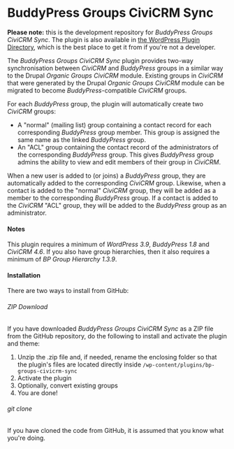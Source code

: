 BuddyPress Groups CiviCRM Sync
==============================

**Please note:** this is the development repository for *BuddyPress Groups CiviCRM Sync*. The plugin is also available in [the WordPress Plugin Directory](http://wordpress.org/plugins/bp-groups-civicrm-sync/), which is the best place to get it from if you're not a developer.

The *BuddyPress Groups CiviCRM Sync* plugin provides two-way synchronisation between *CiviCRM* and *BuddyPress* groups in a similar way to the Drupal *Organic Groups CiviCRM* module. Existing groups in *CiviCRM* that were generated by the Drupal *Organic Groups CiviCRM* module can be migrated to become *BuddyPress*-compatible *CiviCRM* groups.

For each *BuddyPress* group, the plugin will automatically create two *CiviCRM* groups:

* A "normal" (mailing list) group containing a contact record for each corresponding *BuddyPress* group member. This group is assigned the same name as the linked *BuddyPress* group.
* An "ACL" group containing the contact record of the administrators of the corresponding *BuddyPress* group. This gives *BuddyPress* group admins the ability to view and edit members of their group in *CiviCRM*.

When a new user is added to (or joins) a *BuddyPress* group, they are automatically added to the corresponding *CiviCRM* group. Likewise, when a contact is added to the "normal" *CiviCRM* group, they will be added as a member to the corresponding *BuddyPress* group. If a contact is added to the *CiviCRM* "ACL" group, they will be added to the *BuddyPress* group as an administrator.

#### Notes ####

This plugin requires a minimum of *WordPress 3.9*, *BuddyPress 1.8* and *CiviCRM 4.6*. If you also have group hierarchies, then it also requires a minimum of *BP Group Hierarchy 1.3.9*.

#### Installation ####

There are two ways to install from GitHub:

###### ZIP Download ######

If you have downloaded *BuddyPress Groups CiviCRM Sync* as a ZIP file from the GitHub repository, do the following to install and activate the plugin and theme:

1. Unzip the .zip file and, if needed, rename the enclosing folder so that the plugin's files are located directly inside `/wp-content/plugins/bp-groups-civicrm-sync`
2. Activate the plugin
3. Optionally, convert existing groups
4. You are done!

###### git clone ######

If you have cloned the code from GitHub, it is assumed that you know what you're doing.
